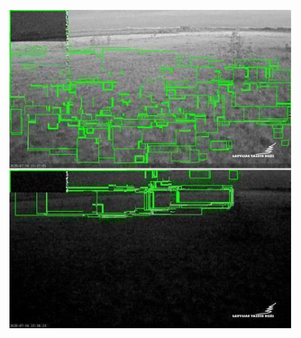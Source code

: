 ![20200716-221901-224906](in/20200716/20200716-221901-224906_0_.jpg)
![20200716-224911-231916](in/20200716/20200716-224911-231916_0_.jpg)
